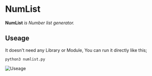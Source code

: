 # NumList

**NumList** _is Number list generator._

## Useage

It doesn't need any Library or Module, You can run it directly like this;
```
python3 numlist.py
```
![Useage](https://raw.githubusercontent.com/shexer/NumList/main/NumList.PNG)
